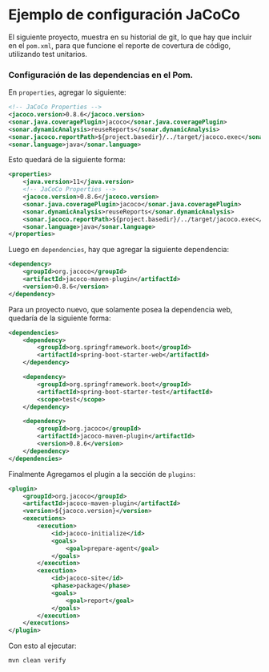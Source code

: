 # Ejemplo de configuración JaCoCo

El siguiente proyecto, muestra en su historial de git, lo que hay que incluir en el `pom.xml`, para que funcione el reporte de covertura de código, utilizando test unitarios.

### Configuración de las dependencias en el Pom.

En `properties`, agregar lo siguiente:

```xml
<!-- JaCoCo Properties -->
<jacoco.version>0.8.6</jacoco.version>
<sonar.java.coveragePlugin>jacoco</sonar.java.coveragePlugin>
<sonar.dynamicAnalysis>reuseReports</sonar.dynamicAnalysis>
<sonar.jacoco.reportPath>${project.basedir}/../target/jacoco.exec</sonar.jacoco.reportPath>
<sonar.language>java</sonar.language>
```

Esto quedará de la siguiente forma:

```xml
<properties>
    <java.version>11</java.version>
    <!-- JaCoCo Properties -->
    <jacoco.version>0.8.6</jacoco.version>
    <sonar.java.coveragePlugin>jacoco</sonar.java.coveragePlugin>
    <sonar.dynamicAnalysis>reuseReports</sonar.dynamicAnalysis>
    <sonar.jacoco.reportPath>${project.basedir}/../target/jacoco.exec</sonar.jacoco.reportPath>
    <sonar.language>java</sonar.language>
</properties>
```

Luego en `dependencies`, hay que agregar la siguiente dependencia:

```xml
<dependency>
    <groupId>org.jacoco</groupId> 
    <artifactId>jacoco-maven-plugin</artifactId>
    <version>0.8.6</version>
</dependency>
```

Para un proyecto nuevo, que solamente posea la dependencia web, quedaría de la siguiente forma:

```xml
<dependencies>
    <dependency>
        <groupId>org.springframework.boot</groupId>
        <artifactId>spring-boot-starter-web</artifactId>
    </dependency>

    <dependency>
        <groupId>org.springframework.boot</groupId>
        <artifactId>spring-boot-starter-test</artifactId>
        <scope>test</scope>
    </dependency>

    <dependency>
        <groupId>org.jacoco</groupId>
        <artifactId>jacoco-maven-plugin</artifactId>
        <version>0.8.6</version>
    </dependency>
</dependencies>
```

Finalmente Agregamos el plugin a la sección de `plugins`:

```xml
<plugin>
    <groupId>org.jacoco</groupId>
    <artifactId>jacoco-maven-plugin</artifactId>
    <version>${jacoco.version}</version>
    <executions>
        <execution>
            <id>jacoco-initialize</id>
            <goals>
                <goal>prepare-agent</goal>
            </goals>
        </execution>
        <execution>
            <id>jacoco-site</id>
            <phase>package</phase>
            <goals>
                <goal>report</goal>
            </goals>
        </execution>
    </executions>
</plugin>
```

Con esto al ejecutar:

```shell
mvn clean verify
```



